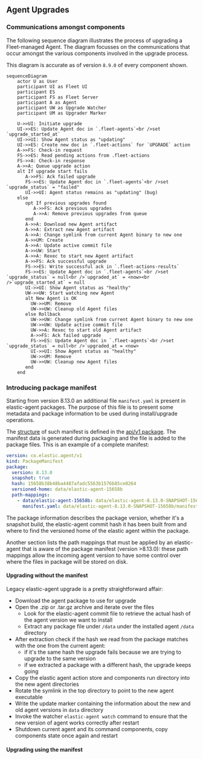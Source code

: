 ## Agent Upgrades

### Communications amongst components
The following sequence diagram illustrates the process of upgrading a
Fleet-managed Agent. The diagram focusses on the communications that occur
amongst the various components involved in the upgrade process.

This diagram is accurate as of version `8.9.0` of every component shown.

```mermaid
sequenceDiagram
    actor U as User
    participant UI as Fleet UI
    participant ES
    participant FS as Fleet Server
    participant A as Agent
    participant UW as Upgrade Watcher
    participant UM as Upgrader Marker

    U->>UI: Initiate upgrade
    UI->>ES: Update Agent doc in `.fleet-agents`<br />set `upgrade_started_at`
    UI->>UI: Show Agent status as "updating"
    UI->>ES: Create new doc in `.fleet-actions` for `UPGRADE` action
    A->>FS: Check-in request
    FS->>ES: Read pending actions from .fleet-actions
    FS->>A: Check-in response
    A->>A: Queue upgrade action
    alt If upgrade start fails
       A->>FS: Ack failed upgrade
       FS->>ES: Update Agent doc in `.fleet-agents`<br />set `upgrade_status` = "failed"
       UI->>UI: Agent status remains as "updating" (bug)
    else
       opt If previous upgrades found
          A->>FS: Ack previous upgrades
          A->>A: Remove previous upgrades from queue
       end
       A->>A: Download new Agent artifact
       A->>A: Extract new Agent artifact
       A->>A: Change symlink from current Agent binary to new one
       A->>UM: Create
       A->>A: Update active commit file
       A->>UW: Start
       A->>A: Rexec to start new Agent artifact
       A->>FS: Ack successful upgrade
       FS->>ES: Write successful ack in `.fleet-actions-results`
       FS->>ES: Update Agent doc in `.fleet-agents`<br />set `upgrade_status` = null<br />`upgraded_at` = <now><br />`upgrade_started_at` = null
       UI->>UI: Show Agent status as "healthy"
       UW->>UW: Start watching new Agent
       alt New Agent is OK
         UW->>UM: Remove
         UW->>UW: Cleanup old Agent files
       else Rollback
         UW->>UW: Change symlink from current Agent binary to new one
         UW->>UW: Update active commit file
         UW->>A: Rexec to start old Agent artifact
         A->>FS: Ack failed upgrade
         FS->>ES: Update Agent doc in `.fleet-agents`<br />set `upgrade_status` = null<br />`upgraded_at = <now>
         UI->>UI: Show Agent status as "healthy"
         UW->>UM: Remove
         UW->>UW: Cleanup new Agent files
       end
    end
```

### Introducing package manifest

Starting from version 8.13.0 an additional file `manifest.yaml` is present in elastic-agent packages.
The purpose of this file is to present some metadata and package information to be used during install/upgrade operations.

The [structure](../pkg/api/v1/manifest.go) of such manifest is defined in the [api/v1 package](../pkg/api/v1/).
The manifest data is generated during packaging and the file is added to the package files. This is an example of a
complete manifest:

```yaml
version: co.elastic.agent/v1
kind: PackageManifest
package:
  version: 8.13.0
  snapshot: true
  hash: 15658b38b48ba4487afadc5563b1576b85ce0264
  versioned-home: data/elastic-agent-15658b
  path-mappings:
    - data/elastic-agent-15658b: data/elastic-agent-8.13.0-SNAPSHOT-15658b
      manifest.yaml: data/elastic-agent-8.13.0-SNAPSHOT-15658b/manifest.yaml
```

The package information describes the package version, whether it's a snapshot build, the elastic-agent commit hash it
has been built from and where to find the versioned home of the elastic agent within the package.

Another section lists the path mappings that must be applied by an elastic-agent that is aware of the package manifest
(version >8.13.0): these path mappings allow the incoming agent version to have some control over where the files in
package will be stored on disk.

#### Upgrading without the manifest

Legacy elastic-agent upgrade is a pretty straightforward affair:
- Download the agent package to use for upgrade
- Open the .zip or .tar.gz archive and iterate over the files
  - Look for the elastic-agent commit file to retrieve the actual hash of the agent version we want to install
  - Extract any package file under `/data` under the installed agent `/data` directory
- After extraction check if the hash we read from the package matches with the one from the current agent:
  - if it's the same hash the upgrade fails because we are trying to upgrade to the same version
  - if we extracted a package with a different hash, the upgrade keeps going
- Copy the elastic agent action store and components run directory into the new agent directories
- Rotate the symlink in the top directory to point to the new agent executable
- Write the update marker containing the information about the new and old agent versions in `data` directory
- Invoke the watcher `elastic-agent watch` command to ensure that the new version of agent works correctly after restart
- Shutdown current agent and its command components, copy components state once again and restart

#### Upgrading using the manifest